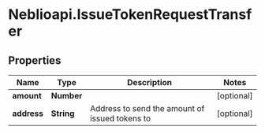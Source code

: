 # Neblioapi.IssueTokenRequestTransfer

## Properties
Name | Type | Description | Notes
------------ | ------------- | ------------- | -------------
**amount** | **Number** |  | [optional] 
**address** | **String** | Address to send the amount of issued tokens to | [optional] 


